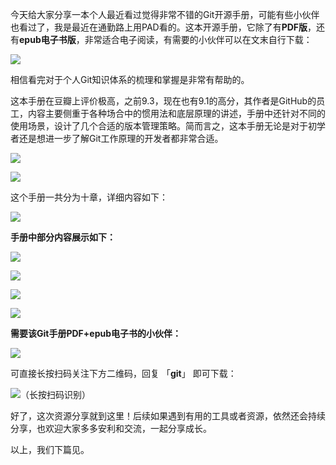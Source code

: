 今天给大家分享一本个人最近看过觉得非常不错的Git开源手册，可能有些小伙伴也看过了，我是最近在通勤路上用PAD看的。这本开源手册，它除了有**PDF版**，还有**epub电子书版**，非常适合电子阅读，有需要的小伙伴可以在文末自行下载：

![](http://cdn.tobebetterjavaer.com/tobebetterjavaer/images/images/git/progit-01.png)

相信看完对于个人Git知识体系的梳理和掌握是非常有帮助的。

这本手册在豆瓣上评价极高，之前9.3，现在也有9.1的高分，其作者是GitHub的员工，内容主要侧重于各种场合中的惯用法和底层原理的讲述，手册中还针对不同的使用场景，设计了几个合适的版本管理策略。简而言之，这本手册无论是对于初学者还是想进一步了解Git工作原理的开发者都非常合适。

![](http://cdn.tobebetterjavaer.com/tobebetterjavaer/images/images/git/progit-02.png)

![](http://cdn.tobebetterjavaer.com/tobebetterjavaer/images/images/git/progit-03.png)

这个手册一共分为十章，详细内容如下：

![](http://cdn.tobebetterjavaer.com/tobebetterjavaer/images/images/git/progit-04.png)

**手册中部分内容展示如下：**

![](http://cdn.tobebetterjavaer.com/tobebetterjavaer/images/images/git/progit-05.png)

![](http://cdn.tobebetterjavaer.com/tobebetterjavaer/images/images/git/progit-06.png)

![](http://cdn.tobebetterjavaer.com/tobebetterjavaer/images/images/git/progit-07.png)

![](http://cdn.tobebetterjavaer.com/tobebetterjavaer/images/images/git/progit-08.png)

**需要该Git手册PDF+epub电子书的小伙伴：**

![](http://cdn.tobebetterjavaer.com/tobebetterjavaer/images/images/git/progit-09.png)

可直接长按扫码关注下方二维码，回复 「**git**」 即可下载：

![（长按扫码识别）](http://cdn.tobebetterjavaer.com/tobebetterjavaer/images/images/itwanger.png)


好了，这次资源分享就到这里！后续如果遇到有用的工具或者资源，依然还会持续分享，也欢迎大家多多安利和交流，一起分享成长。

以上，我们下篇见。

